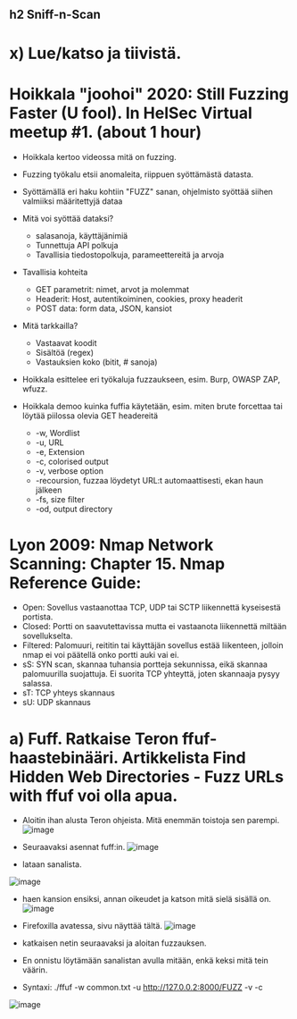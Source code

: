## h2 Sniff-n-Scan

# x) Lue/katso ja tiivistä. 
# Hoikkala "joohoi" 2020: Still Fuzzing Faster (U fool). In HelSec Virtual meetup #1. (about 1 hour)
- Hoikkala kertoo videossa mitä on fuzzing.
- Fuzzing työkalu etsii anomaleita, riippuen syöttämästä datasta.
- Syöttämällä eri haku kohtiin "FUZZ" sanan, ohjelmisto syöttää siihen valmiiksi määritettyjä dataa

- Mitä voi syöttää dataksi? 
  - salasanoja, käyttäjänimiä
  - Tunnettuja API polkuja
  - Tavallisia tiedostopolkuja, parameettereitä ja arvoja

- Tavallisia kohteita
  - GET parametrit: nimet, arvot ja molemmat
  - Headerit: Host, autentikoiminen, cookies, proxy headerit
  - POST data: form data, JSON, kansiot

- Mitä tarkkailla?
  - Vastaavat koodit
  - Sisältöä (regex)
  - Vastauksien koko (bitit, # sanoja)

- Hoikkala esittelee eri työkaluja fuzzaukseen, esim. Burp, OWASP ZAP, wfuzz.
- Hoikkala demoo kuinka fuffia käytetään, esim. miten brute forcettaa tai löytää piilossa olevia GET headereitä
  -  -w, Wordlist
  -  -u, URL
  -  -e, Extension
  -  -c, colorised output
  -  -v, verbose option
  -  -recoursion, fuzzaa löydetyt URL:t automaattisesti, ekan haun jälkeen
  -  -fs, size filter
  -  -od, output directory
  

# Lyon 2009: Nmap Network Scanning: Chapter 15. Nmap Reference Guide:
- Open: Sovellus vastaanottaa TCP, UDP tai SCTP liikennettä kyseisestä portista.
- Closed: Portti on saavutettavissa mutta ei vastaanota liikennettä miltään sovellukselta. 
- Filtered: Palomuuri, reititin tai käyttäjän sovellus estää liikenteen, jolloin nmap ei voi päätellä onko portti auki vai ei.
- sS: SYN scan, skannaa tuhansia portteja sekunnissa, eikä skannaa palomuurilla suojattuja. Ei suorita TCP yhteyttä, joten skannaaja pysyy salassa.
- sT: TCP yhteys skannaus
- sU: UDP skannaus


# a) Fuff. Ratkaise Teron ffuf-haastebinääri. Artikkelista Find Hidden Web Directories - Fuzz URLs with ffuf voi olla apua.

- Aloitin ihan alusta Teron ohjeista. Mitä enemmän toistoja sen parempi. 
![image](https://github.com/ball1n/Tunkeutumistestaus/assets/117892213/506dad76-d561-43ff-a94c-a100d68b6e70)

- Seuraavaksi asennat fuff:in.
![image](https://github.com/ball1n/Tunkeutumistestaus/assets/117892213/b425f811-3c6f-4547-806a-c3234ea3036e)

- lataan sanalista.

![image](https://github.com/ball1n/Tunkeutumistestaus/assets/117892213/eaf34e64-1eee-4012-b182-2c9d8ddc9c47)

- haen kansion ensiksi, annan oikeudet ja katson mitä sielä sisällä on. 
![image](https://github.com/ball1n/Tunkeutumistestaus/assets/117892213/1d0a4b03-e1aa-451a-93f8-32fa29a0d8ba)
- Firefoxilla avatessa, sivu näyttää tältä. 
![image](https://github.com/ball1n/Tunkeutumistestaus/assets/117892213/b3bc162d-a722-4756-a86d-1f3729283bb0)

- katkaisen netin seuraavaksi ja aloitan fuzzauksen.
- En onnistu löytämään sanalistan avulla mitään, enkä keksi mitä tein väärin.
- Syntaxi: ./ffuf -w common.txt -u http://127.0.0.2:8000/FUZZ -v -c

![image](https://github.com/ball1n/Tunkeutumistestaus/assets/117892213/73ce8260-e9a7-4ae8-b7bb-7825fe79cc05)










